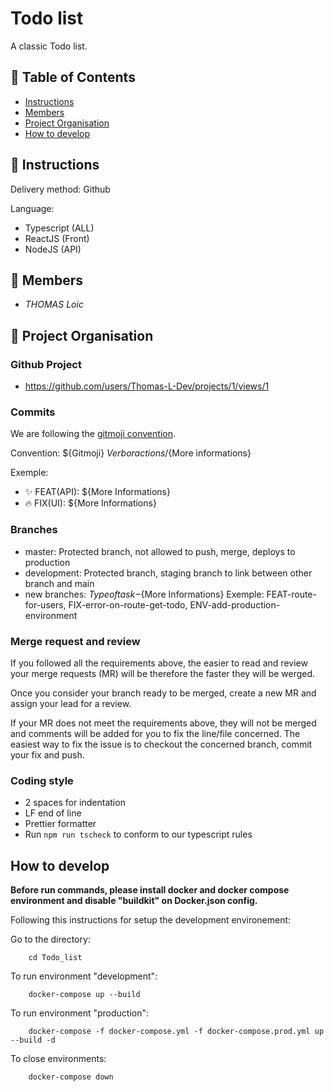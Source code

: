 # Todo list

A classic Todo list.

## 📌 Table of Contents

- [Instructions](#instructions)
- [Members](#members)
- [Project Organisation](#project_organisation)
- [How to develop](#how_to_develop)

## 📄 Instructions <a id="instructions"></a>

Delivery method: Github

Language:

- Typescript (ALL)
- ReactJS (Front)
- NodeJS (API)

## 👥 Members <a id="members"></a>

- _THOMAS Loic_

## 🧱 Project Organisation <a id="project_organisation"></a>

### Github Project

- https://github.com/users/Thomas-L-Dev/projects/1/views/1

### Commits

We are following the [gitmoji convention](https://gitmoji.dev/).

Convention: ${Gitmoji} ${Verb or actions}/${More informations}

Exemple:

- ✨ FEAT(API): ${More Informations}
- 🔥 FIX(UI): ${More Informations}

### Branches

- master: Protected branch, not allowed to push, merge, deploys to production
- development: Protected branch, staging branch to link between other branch and main
- new branches: ${Type of task}-${More Informations}
  Exemple: FEAT-route-for-users, FIX-error-on-route-get-todo, ENV-add-production-environment

### Merge request and review

If you followed all the requirements above, the easier to read and review your merge requests (MR) will be therefore the faster they will be werged.

Once you consider your branch ready to be merged, create a new MR and assign your lead for a review.

If your MR does not meet the requirements above, they will not be merged and comments will be added for you to fix the line/file concerned. The easiest way to fix the issue is to checkout the concerned branch, commit your fix and push.

### Coding style

- 2 spaces for indentation
- LF end of line
- Prettier formatter
- Run `npm run tscheck` to conform to our typescript rules

## How to develop <a id="how_to_develop"></a>

**Before run commands, please install docker and docker compose environment and disable "buildkit" on Docker.json config.**

Following this instructions for setup the development environement:

Go to the directory:

        cd Todo_list

To run environment "development":

        docker-compose up --build

To run environment "production":

        docker-compose -f docker-compose.yml -f docker-compose.prod.yml up --build -d

To close environments:

        docker-compose down
